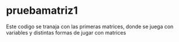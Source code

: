 # pruebamatriz1
Este codigo se tranaja con las primeras matrices, donde se juega con variables y distintas formas de jugar con matrices
